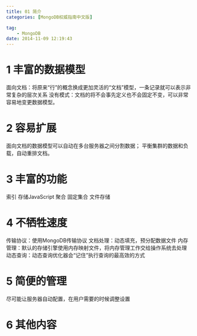```yaml
---
title: 01 简介
categories: [MongoDB权威指南中文版]

tag:
    - MongoDB
date: 2014-11-09 12:19:43
---
```


# 1 丰富的数据模型
面向文档：将原来“行”的概念换成更加灵活的“文档”模型，一条记录就可以表示非常复杂的层次关系
没有模式：文档的将不会事先定义也不会固定不变，可以非常容易地变更数据模型。

# 2 容易扩展
面向文档的数据模型可以自动在多台服务器之间分割数据；
平衡集群的数据和负载，自动重排文档。

# 3 丰富的功能
索引
存储JavaScript
聚合
固定集合
文件存储

# 4 不牺牲速度
传输协议：使用MongoDB传输协议
文档处理：动态填充，预分配数据文件
内存管理：默认的存储引擎使用内存映射文件，将内存管理工作交给操作系统去处理
动态查询：动态查询优化器会“记住”执行查询的最高效的方式

# 5 简便的管理
尽可能让服务器自动配置，在用户需要的时候调整设置

# 6 其他内容
